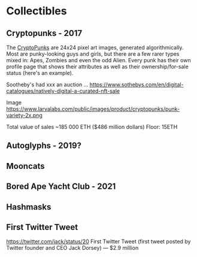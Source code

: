 # Collectibles

## Cryptopunks - 2017
The [CryptoPunks](https://www.larvalabs.com/cryptopunks) are 24x24 pixel art images, generated algorithmically. Most are punky-looking guys and girls, but there are a few rarer types mixed in: Apes, Zombies and even the odd Alien. Every punk has their own profile page that shows their attributes as well as their ownership/for-sale status (here's an example).

Sootheby's had xxx an auction ...
https://www.sothebys.com/en/digital-catalogues/natively-digital-a-curated-nft-sale

Image
https://www.larvalabs.com/public/images/product/cryptopunks/punk-variety-2x.png

Total value of sales ~185 000 ETH ($486 million dollars)
Floor: 15ETH
## Autoglyphs - 2019?


## Mooncats

## Bored Ape Yacht Club - 2021

## Hashmasks

## First Twitter Tweet
https://twitter.com/jack/status/20
First Twitter Tweet (first tweet posted by Twitter founder and CEO Jack Dorsey) — $2.9 million